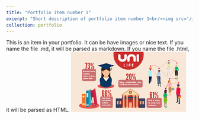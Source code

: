 ```yaml
---
title: "Portfolio item number 1"
excerpt: "Short description of portfolio item number 1<br/><img src='/images/university/aprox.png'>"
collection: portfolio
---
```


This is an item in your portfolio. It can be have images or nice text. If you name the file .md, it will be parsed as markdown. If you name the file .html, it will be parsed as HTML. 
![image](/images/university/aprox.png)